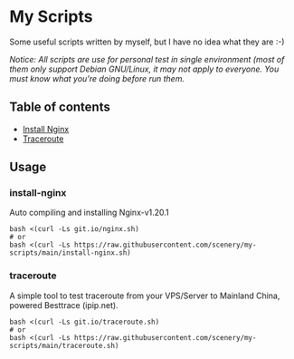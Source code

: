 # My Scripts

Some useful scripts written by myself, but I have no idea what they are :-)

_Notice: All scripts are use for personal test in single environment (most of them only support Debian GNU/Linux, it may not apply to everyone. You must know what you're doing before run them._

## Table of contents

* [Install Nginx](#install-nginx)
* [Traceroute](#traceroute)

## Usage

### install-nginx

Auto compiling and installing Nginx-v1.20.1
```
bash <(curl -Ls git.io/nginx.sh)
# or
bash <(curl -Ls https://raw.githubusercontent.com/scenery/my-scripts/main/install-nginx.sh)
```

### traceroute

A simple tool to test traceroute from your VPS/Server to Mainland China, powered Besttrace (ipip.net).
```
bash <(curl -Ls git.io/traceroute.sh)
# or
bash <(curl -Ls https://raw.githubusercontent.com/scenery/my-scripts/main/traceroute.sh)
```


